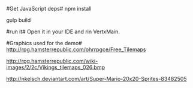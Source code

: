 #Get JavaScript deps#
npm install

gulp build

#run it#
Open it in your IDE and rin VertxMain.

#Graphics used for the demo#
http://rpg.hamsterrepublic.com/ohrrpgce/Free_Tilemaps

http://rpg.hamsterrepublic.com/wiki-images/2/2c/Vikings_tilemaps_026.bmp

http://nkelsch.deviantart.com/art/Super-Mario-20x20-Sprites-83482505


